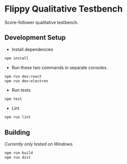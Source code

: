 # Flippy Qualitative Testbench

Score-follower qualitative testbench.

## Development Setup

- Install dependencies

```bash
npm install
```

- Run these two commands in separate consoles.

```bash
npm run dev:react
npm run dev:electron
```

- Run tests
```bash
npm test
```

- Lint
```bash
npm run lint
```

## Building

_Currently only tested on Windows._

```bash
npm run build
npm run dist
```
